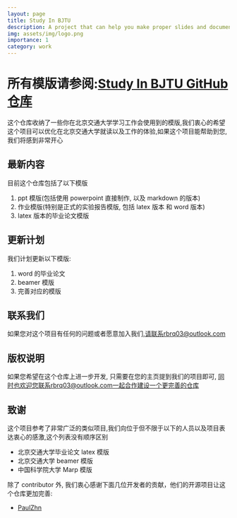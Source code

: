 ```yaml
---
layout: page
title: Study In BJTU
description: A project that can help you make proper slides and documents at BJTU, escpecially with Latex and Markdown
img: assets/img/logo.png
importance: 1
category: work
---
```


# 所有模版请参阅:[Study In BJTU GitHub 仓库](https://github.com/Rbrq03/Study-In-BJTU)

这个仓库收纳了一些你在北京交通大学学习工作会使用到的模版,我们衷心的希望这个项目可以优化在北京交通大学就读以及工作的体验,如果这个项目能帮助到您,我们将感到非常开心

## 最新内容

目前这个仓库包括了以下模版

1.  ppt 模版(包括使用 powerpoint 直接制作, 以及 markdown 的版本)
2.  作业模版(特别是正式的实验报告模版, 包括 latex 版本 和 word 版本)
3.  latex 版本的毕业论文模版

## 更新计划

我们计划更新以下模版:

1.  word 的毕业论文
2.  beamer 模版
3.  完善对应的模版

## 联系我们

如果您对这个项目有任何的问题或者愿意加入我们,请联系rbrq03@outlook.com

## 版权说明

如果您希望在这个仓库上进一步开发, 只需要在您的主页提到我们的项目即可, 同时也欢迎您联系rbrq03@outlook.com一起合作建设一个更完善的仓库

## 致谢

这个项目参考了非常广泛的类似项目,我们向位于但不限于以下的人员以及项目表达衷心的感激,这个列表没有顺序区别

- 北京交通大学毕业论文 latex 模版
- 北京交通大学 beamer 模版
- 中国科学院大学 Marp 模版

除了 contributor 外, 我们衷心感谢下面几位开发者的贡献，他们的开源项目让这个仓库更加完善:

- [PaulZhn](https://github.com/paulzhn)

